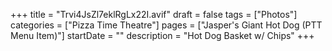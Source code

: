 +++
title = "Trvi4JsZl7eklRgLx22I.avif"
draft = false
tags = ["Photos"]
categories = ["Pizza Time Theatre"]
pages = ["Jasper's Giant Hot Dog (PTT Menu Item)"]
startDate = ""
description = "Hot Dog Basket w/ Chips"
+++
